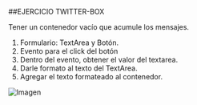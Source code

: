 ##EJERCICIO TWITTER-BOX

Tener un contenedor vacío que acumule los mensajes.

1. Formulario: TextArea y Botón.
2. Evento para el click del botón 
3. Dentro del evento, obtener el valor del textarea.
4. Darle formato al texto del TextArea.
5. Agregar el texto formateado al contenedor.

![Imagen](http://4.1m.yt/rupm60j.png "Imagen")